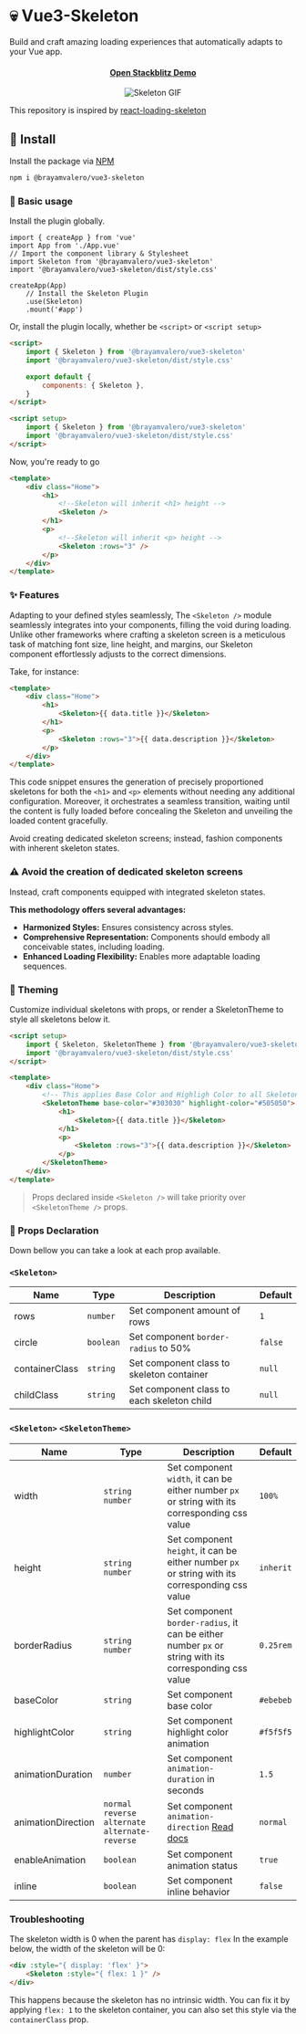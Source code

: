 # :skull: Vue3-Skeleton

Build and craft amazing loading experiences that automatically adapts to your Vue app.

<div align="center">
    <h4>
    	<a href="https://stackblitz.com/edit/vue3-skeleton?file=src%2FApp.vue">Open Stackblitz Demo</a>
    </h4>
    <img src="https://media2.giphy.com/media/v1.Y2lkPTc5MGI3NjExcXdjMnM1OWNrYmQyeTZteTQxOTJrcXVkMWpjbW4xcGNwYXNxanVyZSZlcD12MV9pbnRlcm5hbF9naWZfYnlfaWQmY3Q9Zw/GrHJfT7omWaebHkJ6b/giphy.gif" alt="Skeleton GIF">
</div>

This repository is inspired by [react-loading-skeleton](https://github.com/dvtng/react-loading-skeleton)

## :rocket: Install

Install the package via [NPM](https://www.npmjs.com/package/@brayamvalero/vue3-skeleton)

```bash
npm i @brayamvalero/vue3-skeleton
```

### :memo: Basic usage

Install the plugin globally.

```tsx
import { createApp } from 'vue'
import App from './App.vue'
// Import the component library & Stylesheet
import Skeleton from '@brayamvalero/vue3-skeleton'
import '@brayamvalero/vue3-skeleton/dist/style.css'

createApp(App)
    // Install the Skeleton Plugin
    .use(Skeleton)
    .mount('#app')
```

Or, install the plugin locally, whether be `<script>` or `<script setup>`

```html
<script>
    import { Skeleton } from '@brayamvalero/vue3-skeleton'
    import '@brayamvalero/vue3-skeleton/dist/style.css'

    export default {
        components: { Skeleton },
    }
</script>
```

```html
<script setup>
    import { Skeleton } from '@brayamvalero/vue3-skeleton'
    import '@brayamvalero/vue3-skeleton/dist/style.css'
</script>
```

Now, you're ready to go

```html
<template>
    <div class="Home">
        <h1>
            <!--Skeleton will inherit <h1> height -->
            <Skeleton />
        </h1>
        <p>
            <!--Skeleton will inherit <p> height -->
            <Skeleton :rows="3" />
        </p>
    </div>
</template>
```

### :sparkles: Features

Adapting to your defined styles seamlessly, The `<Skeleton />` module seamlessly integrates into your components,
filling the void during loading. Unlike other frameworks where crafting a skeleton screen is a meticulous task of
matching font size, line height, and margins, our Skeleton component effortlessly adjusts to the correct dimensions.

Take, for instance:

```html
<template>
    <div class="Home">
        <h1>
            <Skeleton>{{ data.title }}</Skeleton>
        </h1>
        <p>
            <Skeleton :rows="3">{{ data.description }}</Skeleton>
        </p>
    </div>
</template>
```

This code snippet ensures the generation of precisely proportioned skeletons for both the `<h1>` and `<p>` elements
without needing any additional configuration. Moreover, it orchestrates a seamless transition, waiting until the content
is fully loaded before concealing the Skeleton and unveiling the loaded content gracefully.

Avoid creating dedicated skeleton screens; instead, fashion components with inherent skeleton states.

### :warning: Avoid the creation of dedicated skeleton screens

Instead, craft components equipped with integrated skeleton states.

**This methodology offers several advantages:**

-   **Harmonized Styles:** Ensures consistency across styles.
-   **Comprehensive Representation:** Components should embody all conceivable states, including loading.
-   **Enhanced Loading Flexibility:** Enables more adaptable loading sequences.

### :art: Theming

Customize individual skeletons with props, or render a SkeletonTheme to style all skeletons below it.

```html
<script setup>
    import { Skeleton, SkeletonTheme } from '@brayamvalero/vue3-skeleton'
    import '@brayamvalero/vue3-skeleton/dist/style.css'
</script>

<template>
    <div class="Home">
        <!-- This applies Base Color and Highligh Color to all Skeletons -->
        <SkeletonTheme base-color="#303030" highlight-color="#505050">
            <h1>
                <Skeleton>{{ data.title }}</Skeleton>
            </h1>
            <p>
                <Skeleton :rows="3">{{ data.description }}</Skeleton>
            </p>
        </SkeletonTheme>
    </div>
</template>
```

> Props declared inside `<Skeleton />` will take priority over `<SkeletonTheme />` props.

### :page_facing_up: Props Declaration

Down bellow you can take a look at each prop available.

### `<Skeleton>`

| Name           | Type      | Description                                | Default |
| -------------- | --------- | ------------------------------------------ | ------- |
| rows           | `number`  | Set component amount of rows               | `1`     |
| circle         | `boolean` | Set component `border-radius` to 50%       | `false` |
| containerClass | `string`  | Set component class to skeleton container  | `null`  |
| childClass     | `string`  | Set component class to each skeleton child | `null`  |

### `<Skeleton>` `<SkeletonTheme>`

| Name               | Type                                               | Description                                                                                                           | Default   |
| ------------------ | -------------------------------------------------- | --------------------------------------------------------------------------------------------------------------------- | --------- |
| width              | `string` `number`                                  | Set component `width`, it can be either number `px` or string with its corresponding css value                        | `100%`    |
| height             | `string` `number`                                  | Set component `height`, it can be either number `px` or string with its corresponding css value                       | `inherit` |
| borderRadius       | `string` `number`                                  | Set component `border-radius`, it can be either number `px` or string with its corresponding css value                | `0.25rem` |
| baseColor          | `string`                                           | Set component base color                                                                                              | `#ebebeb` |
| highlightColor     | `string`                                           | Set component highlight color animation                                                                               | `#f5f5f5` |
| animationDuration  | `number`                                           | Set component `animation-duration` in seconds                                                                         | `1.5`     |
| animationDirection | `normal` `reverse` `alternate` `alternate-reverse` | Set component `animation-direction` [Read docs](https://developer.mozilla.org/en-US/docs/Web/CSS/animation-direction) | `normal`  |
| enableAnimation    | `boolean`                                          | Set component animation status                                                                                        | `true`    |
| inline             | `boolean`                                          | Set component inline behavior                                                                                         | `false`   |

### Troubleshooting

The skeleton width is 0 when the parent has `display: flex` In the example below, the width of the skeleton will be 0:

```html
<div :style="{ display: 'flex' }">
    <Skeleton :style="{ flex: 1 }" />
</div>
```

This happens because the skeleton has no intrinsic width. You can fix it by applying `flex: 1` to the skeleton
container, you can also set this style via the `containerClass` prop.

